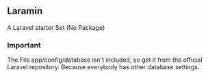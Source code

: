 ## Laramin
A Laravel starter Set (No Package) 

### Important
The File app/config/database isn't included, so get it from the official Laravel repository. Because everybody has other database settings.
